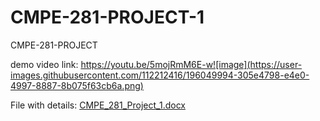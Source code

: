 # CMPE-281-PROJECT-1
CMPE-281-PROJECT

demo video link: https://youtu.be/5mojRmM6E-w![image](https://user-images.githubusercontent.com/112212416/196049994-305e4798-e4e0-4997-8887-8b075f63cb6a.png)


File with details: [CMPE_281_Project_1.docx](https://github.com/moteujjwala19/CMPE-281-PROJECT-1/files/9795317/CMPE_281_Project_1.docx)
